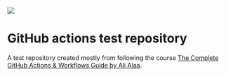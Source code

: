 ![](https://github.com/sargalias/github-actions-course-tccawg-2/workflows/CI/badge.svg?branch=feat/develop&event=push)

# GitHub actions test repository

A test repository created mostly from following the course [The Complete GitHub Actions & Workflows Guide by Ali Alaa](https://www.udemy.com/course/github-actions).

